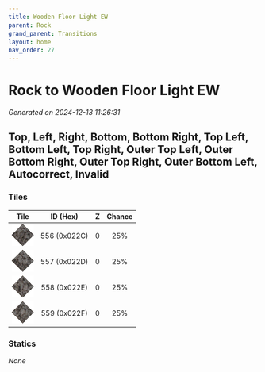 ```yaml
---
title: Wooden Floor Light EW
parent: Rock
grand_parent: Transitions
layout: home
nav_order: 27
---
```


# Rock to Wooden Floor Light EW

_Generated on 2024-12-13 11:26:31_

## Top, Left, Right, Bottom, Bottom Right, Top Left, Bottom Left, Top Right, Outer Top Left, Outer Bottom Right, Outer Top Right, Outer Bottom Left, Autocorrect, Invalid

### Tiles

| Tile | ID (Hex) | Z | Chance |
|:----:|:--------:|:--:|:------:|
| ![0x022C](../../assets/tiles/0x022C.png) | 556 (0x022C) | 0 | 25% |
| ![0x022D](../../assets/tiles/0x022D.png) | 557 (0x022D) | 0 | 25% |
| ![0x022E](../../assets/tiles/0x022E.png) | 558 (0x022E) | 0 | 25% |
| ![0x022F](../../assets/tiles/0x022F.png) | 559 (0x022F) | 0 | 25% |

### Statics

_None_
